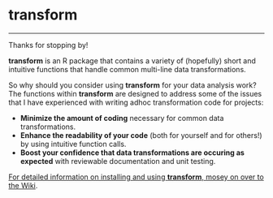 # transform
---

Thanks for stopping by!

**transform** is an R package that contains a variety of (hopefully) short and intuitive functions that handle common multi-line data transformations.

So why should you consider using **transform** for your data analysis work?  The functions within **transform** are designed to address some of the issues that I have experienced with writing adhoc transformation code for projects:

+ **Minimize the amount of coding** necessary for common data transformations.
+ **Enhance the readability of your code** (both for yourself and for others!) by using intuitive function calls.
+ **Boost your confidence that data transformations are occuring as expected** with reviewable documentation and unit testing.

<a href="https://github.com/derek-damron/transform/wiki">For detailed information on installing and using **transform**, mosey on over to the Wiki</a>.
